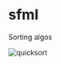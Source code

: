 # sfml

Sorting algos

![quicksort](https://github.com/whiteout2/sfml/blob/main3/pics/cocktailsort.png?raw=true)
